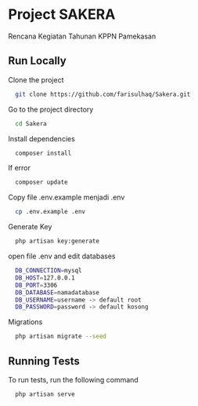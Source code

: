 # Project SAKERA

Rencana Kegiatan Tahunan KPPN Pamekasan

## Run Locally

Clone the project

```bash
  git clone https://github.com/farisulhaq/Sakera.git
```

Go to the project directory

```bash
  cd Sakera
```

Install dependencies

```bash
  composer install
```

If error

```bash
  composer update
```

Copy file .env.example menjadi .env

```bash
  cp .env.example .env
```

Generate Key

```bash
  php artisan key:generate
```

open file .env and edit databases

```bash
  DB_CONNECTION=mysql
  DB_HOST=127.0.0.1
  DB_PORT=3306
  DB_DATABASE=namadatabase
  DB_USERNAME=username -> default root
  DB_PASSWORD=password -> default kosong
```

Migrations

```bash
  php artisan migrate --seed
```

## Running Tests

To run tests, run the following command

```bash
  php artisan serve
```
